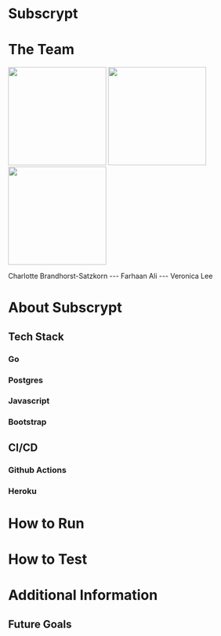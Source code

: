 # Subscrypt


# The Team

<img src="https://imgur.com/oePX1Wo.png" width="200" height="200"> <img src="https://imgur.com/YKZhxGt.png" width="200" height="200"> <img src="https://imgur.com/zBtpZ4o.png" width="200" height="200"> 

Charlotte Brandhorst-Satzkorn --- Farhaan Ali --- Veronica Lee


# About Subscrypt

## Tech Stack

### Go

### Postgres

### Javascript

### Bootstrap

## CI/CD

### Github Actions

### Heroku

# How to Run


# How to Test


# Additional Information



## Future Goals
